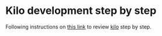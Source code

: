 # Kilo development step by step

Following instructions on [this link](https://viewsourcecode.org/snaptoken/kilo/index.html) to review [kilo](https://github.com/antirez/kilo) step by step.